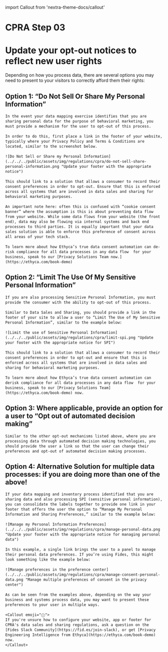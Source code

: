 import Callout from 'nextra-theme-docs/callout'

# CPRA Step 03
# Update your opt-out notices to reflect new user rights

Depending on how you process data, there are several options you may need to present to your visitors to correctly afford them their rights:

## **Option 1**: “Do Not Sell Or Share My Personal Information”

    In the event your data mapping exercise identifies that you are sharing personal data for the purpose of behavioral marketing, you must provide a mechanism for the user to opt-out of this process. 

    In order to do this, first place a link in the footer of your website, typically where your Privacy Policy and Terms & Conditions are located, similar to the screenshot below.
    
    ![Do Not Sell or Share my Personal Information](../../../public/assets/img/regulations/cpra/do-not-sell-share-personal-information.png "Update your footer with the appropriate notice")

    This should link to a solution that allows a consumer to record their consent preferences in order to opt-out. Ensure that this is enforced across all systems that are involved in data sales and sharing for behavioral marketing purposes. 

    An important note here: often this is confused with “cookie consent banner” where the assumption is this is about preventing data flow from your website. While some data flows from your website (the front end), data may also be flowing via internal systems and back end processes to third parties. It is equally important that your data sales solution is able to enforce this preference of consent across all areas of your tech stack. 

    To learn more about how Ethyca’s true data consent automation can de-risk compliance for all data processes in any data flow  for your business, speak to our [Privacy Solutions Team now.](https://ethyca.com/book-demo)


## **Option 2**: “Limit The Use Of My Sensitive Personal Information”

    If you are also processing Sensitive Personal Information, you must provide the consumer with the ability to opt-out of this process. 

    Similar to Data Sales and Sharing, you should provide a link in the footer of your site to allow a user to “Limit The Use of My Sensitive Personal Information”, similar to the example below:

    ![Limit the use of Sensitive Personal Information](../../../public/assets/img/regulations/cpra/limit-spi.png "Update your footer with the appropriate notice for SPI")

    This should link to a solution that allows a consumer to record their consent preferences in order to opt-out and ensure that this is enforced across all systems that are involved in data sales and sharing for behavioral marketing purposes. 

    To learn more about how Ethyca’s true data consent automation can derisk compliance for all data processes in any data flow  for your business, speak to our [Privacy Solutions Team](https://ethyca.com/book-demo) now.

## **Option 3**: Where applicable, provide an option for a user to “Opt out of automated decision making”

    Similar to the other opt-out mechanisms listed above, where you are processing data through automated decision making technologies, you should provide the user a link so that the user can change their preferences and opt-out of automated decision making processes.

## **Option 4**: Alternative Solution for multiple data processes: if you are doing more than one of the above!

    If your data mapping and inventory process identified that you are sharing data and also processing SPI (sensitive personal information), you can consolidate the labels together to provide one link in your footer that offers the user the option to “Manage My Personal Information and Sharing Preferences,” similar to the example below:

    ![Manage my Personal Information Preferences](../../../public/assets/img/regulations/cpra/manage-personal-data.png "Update your footer with the appropriate notice for managing personal data")

    In this example, a single link brings the user to a panel to manage their personal data preferences. If you’re using Fides, this might look something like the example below:

    ![Manage preferences in the preference center](../../../public/assets/img/regulations/cpra/manage-consent-personal-data.png "Manage multiple preferences of consent in the privacy center")

    As can be seen from the examples above, depending on the way your business and systems process data, you may want to present these preferences to your user in multiple ways.

    <Callout emoji="ⓘ">
    If you're unsure how to configure your website, app or footer for CPRA's data sales and sharing regulations, ask a question on the [Fides Slack Community](https://fid.es/join-slack), or get [Privacy Engineering Intelligence from Ethyca](https://ethyca.com/book-demo) now.
    </Callout>